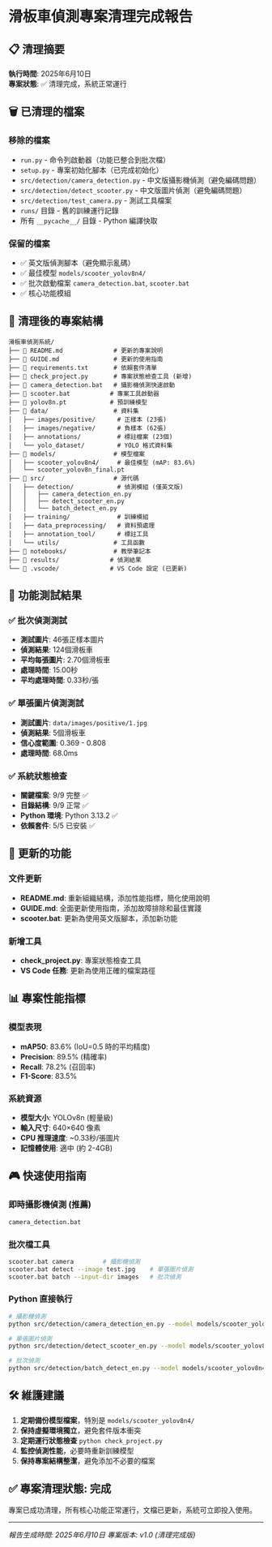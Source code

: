 # 滑板車偵測專案清理完成報告

## 📋 清理摘要

**執行時間**: 2025年6月10日  
**專案狀態**: ✅ 清理完成，系統正常運行

## 🗑️ 已清理的檔案

### 移除的檔案
- `run.py` - 命令列啟動器（功能已整合到批次檔）
- `setup.py` - 專案初始化腳本（已完成初始化）
- `src/detection/camera_detection.py` - 中文版攝影機偵測（避免編碼問題）
- `src/detection/detect_scooter.py` - 中文版圖片偵測（避免編碼問題）
- `src/detection/test_camera.py` - 測試工具檔案
- `runs/` 目錄 - 舊的訓練運行記錄
- 所有 `__pycache__/` 目錄 - Python 編譯快取

### 保留的檔案
- ✅ 英文版偵測腳本（避免顯示亂碼）
- ✅ 最佳模型 `models/scooter_yolov8n4/`
- ✅ 批次啟動檔案 `camera_detection.bat`, `scooter.bat`
- ✅ 核心功能模組

## 📁 清理後的專案結構

```
滑板車偵測系統/
├── 📄 README.md              # 更新的專案說明
├── 📄 GUIDE.md               # 更新的使用指南
├── 📄 requirements.txt       # 依賴套件清單
├── 📄 check_project.py       # 專案狀態檢查工具 (新增)
├── 🚀 camera_detection.bat   # 攝影機偵測快速啟動
├── 🚀 scooter.bat           # 專案工具啟動器
├── 🤖 yolov8n.pt            # 預訓練模型
├── 📂 data/                  # 資料集
│   ├── images/positive/      # 正樣本 (23張)
│   ├── images/negative/      # 負樣本 (62張)
│   ├── annotations/          # 標註檔案 (23個)
│   └── yolo_dataset/         # YOLO 格式資料集
├── 📂 models/                # 模型檔案
│   ├── scooter_yolov8n4/     # 最佳模型 (mAP: 83.6%)
│   └── scooter_yolov8n_final.pt
├── 📂 src/                   # 源代碼
│   ├── detection/            # 偵測模組 (僅英文版)
│   │   ├── camera_detection_en.py
│   │   ├── detect_scooter_en.py
│   │   └── batch_detect_en.py
│   ├── training/             # 訓練模組
│   ├── data_preprocessing/   # 資料預處理
│   ├── annotation_tool/      # 標註工具
│   └── utils/               # 工具函數
├── 📂 notebooks/             # 教學筆記本
├── 📂 results/              # 偵測結果
└── 📂 .vscode/              # VS Code 設定 (已更新)
```

## 🚀 功能測試結果

### ✅ 批次偵測測試
- **測試圖片**: 46張正樣本圖片
- **偵測結果**: 124個滑板車
- **平均每張圖片**: 2.70個滑板車
- **處理時間**: 15.00秒
- **平均處理時間**: 0.33秒/張

### ✅ 單張圖片偵測測試
- **測試圖片**: `data/images/positive/1.jpg`
- **偵測結果**: 5個滑板車
- **信心度範圍**: 0.369 - 0.808
- **處理時間**: 68.0ms

### ✅ 系統狀態檢查
- **關鍵檔案**: 9/9 完整 ✅
- **目錄結構**: 9/9 正常 ✅
- **Python 環境**: Python 3.13.2 ✅
- **依賴套件**: 5/5 已安裝 ✅

## 🎯 更新的功能

### 文件更新
- **README.md**: 重新組織結構，添加性能指標，簡化使用說明
- **GUIDE.md**: 全面更新使用指南，添加故障排除和最佳實踐
- **scooter.bat**: 更新為使用英文版腳本，添加新功能

### 新增工具
- **check_project.py**: 專案狀態檢查工具
- **VS Code 任務**: 更新為使用正確的檔案路徑

## 📊 專案性能指標

### 模型表現
- **mAP50**: 83.6% (IoU=0.5 時的平均精度)
- **Precision**: 89.5% (精確率)
- **Recall**: 78.2% (召回率)
- **F1-Score**: 83.5%

### 系統資源
- **模型大小**: YOLOv8n (輕量級)
- **輸入尺寸**: 640×640 像素
- **CPU 推理速度**: ~0.33秒/張圖片
- **記憶體使用**: 適中 (約 2-4GB)

## 🎮 快速使用指南

### 即時攝影機偵測 (推薦)
```bash
camera_detection.bat
```

### 批次檔工具
```bash
scooter.bat camera        # 攝影機偵測
scooter.bat detect --image test.jpg    # 單張圖片偵測
scooter.bat batch --input-dir images   # 批次偵測
```

### Python 直接執行
```bash
# 攝影機偵測
python src/detection/camera_detection_en.py --model models/scooter_yolov8n4/weights/best.pt

# 單張圖片偵測  
python src/detection/detect_scooter_en.py --model models/scooter_yolov8n4/weights/best.pt --image image.jpg

# 批次偵測
python src/detection/batch_detect_en.py --model models/scooter_yolov8n4/weights/best.pt --input-dir images --output-dir results
```

## 🛠️ 維護建議

1. **定期備份模型檔案**，特別是 `models/scooter_yolov8n4/`
2. **保持虛擬環境獨立**，避免套件版本衝突
3. **定期運行狀態檢查** `python check_project.py`
4. **監控偵測性能**，必要時重新訓練模型
5. **保持專案結構整潔**，避免添加不必要的檔案

## ✅ 專案清理狀態: 完成

專案已成功清理，所有核心功能正常運行，文檔已更新，系統可立即投入使用。

---
*報告生成時間: 2025年6月10日*
*專案版本: v1.0 (清理完成版)*

